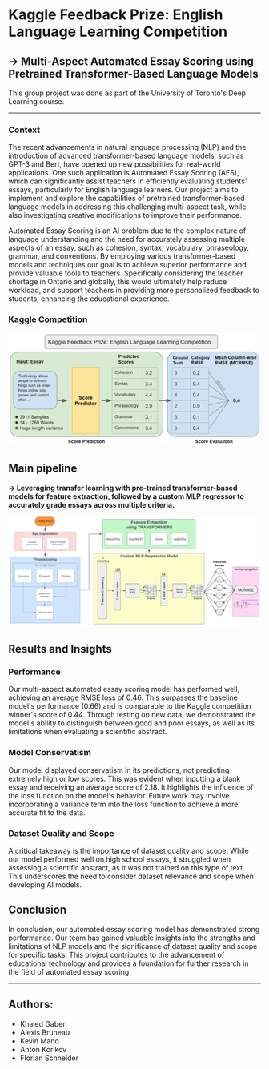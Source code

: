 
# Kaggle Feedback Prize: English Language Learning Competition

## → Multi-Aspect Automated Essay Scoring using Pretrained Transformer-Based Language Models

This group project was done as part of the University of Toronto's Deep Learning course.

-----

### Context

The recent advancements in natural language processing (NLP) and the introduction of advanced transformer-based language models, such as GPT-3 and Bert, have opened up new possibilities for real-world applications. One such application is Automated Essay Scoring (AES), which can significantly assist teachers in efficiently evaluating students' essays, particularly for English language learners. Our project aims to implement and explore the capabilities of pretrained transformer-based language models in addressing this challenging multi-aspect task, while also investigating creative modifications to improve their performance.

Automated Essay Scoring is an AI problem due to the complex nature of language understanding and the need for accurately assessing multiple aspects of an essay, such as cohesion, syntax, vocabulary, phraseology, grammar, and conventions. By employing various transformer-based models and techniques our goal is to achieve superior performance and provide valuable tools to teachers. Specifically considering the teacher shortage in Ontario and globally, this would ultimately help reduce workload, and support teachers in providing more personalized feedback to students, enhancing the educational experience.

### Kaggle Competition

![Kaggle Feedback Prize Overview](images/overview.png)

## Main pipeline

**→ Leveraging transfer learning with pre-trained transformer-based models for feature extraction, followed by a custom MLP regressor to accurately grade essays across multiple criteria.**

![ML Pipeline](images/pipeline.png)

## Results and Insights

### Performance

Our multi-aspect automated essay scoring model has performed well, achieving an average RMSE loss of 0.46. This surpasses the baseline model's performance (0.66) and is comparable to the Kaggle competition winner's score of 0.44. Through testing on new data, we demonstrated the model's ability to distinguish between good and poor essays, as well as its limitations when evaluating a scientific abstract.

### Model Conservatism

Our model displayed conservatism in its predictions, not predicting extremely high or low scores. This was evident when inputting a blank essay and receiving an average score of 2.18. It highlights the influence of the loss function on the model's behavior. Future work may involve incorporating a variance term into the loss function to achieve a more accurate fit to the data.

### Dataset Quality and Scope

A critical takeaway is the importance of dataset quality and scope. While our model performed well on high school essays, it struggled when assessing a scientific abstract, as it was not trained on this type of text. This underscores the need to consider dataset relevance and scope when developing AI models.

## Conclusion

In conclusion, our automated essay scoring model has demonstrated strong performance. Our team has gained valuable insights into the strengths and limitations of NLP models and the significance of dataset quality and scope for specific tasks. This project contributes to the advancement of educational technology and provides a foundation for further research in the field of automated essay scoring.

-----

## Authors: 
- Khaled Gaber 
- Alexis Bruneau 
- Kevin Mano
- Anton Korikov 
- Florian Schneider 